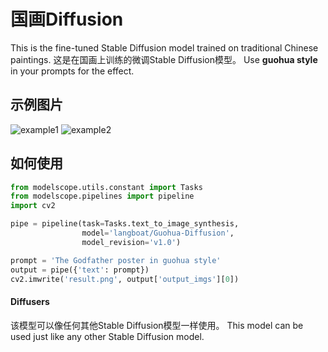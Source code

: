 # 国画Diffusion
This is the fine-tuned Stable Diffusion model trained on traditional Chinese paintings.
这是在国画上训练的微调Stable Diffusion模型。
Use **guohua style** in your prompts for the effect.

## 示例图片
![example1](Untitled-1.png)
![example2](Untitled-3.png)

## 如何使用
```python
from modelscope.utils.constant import Tasks
from modelscope.pipelines import pipeline
import cv2

pipe = pipeline(task=Tasks.text_to_image_synthesis, 
                model='langboat/Guohua-Diffusion',
                model_revision='v1.0')

prompt = 'The Godfather poster in guohua style'
output = pipe({'text': prompt})
cv2.imwrite('result.png', output['output_imgs'][0])

```

#### Diffusers
该模型可以像任何其他Stable Diffusion模型一样使用。
This model can be used just like any other Stable Diffusion model. 